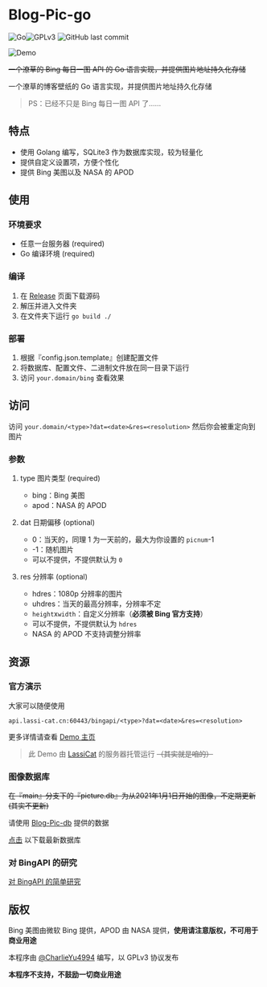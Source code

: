 # Blog-Pic-go
![Go](https://img.shields.io/github/go-mod/go-version/CharlieYu4994/Blog-Pic-go)![GPLv3](https://img.shields.io/github/license/CharlieYu4994/Blog-Pic-go) ![GitHub last commit](https://img.shields.io/github/last-commit/CharlieYu4994/Blog-Pic-go)

![Demo](https://api.lassi-cat.cn:60443/randpic/)

~~一个潦草的 Bing 每日一图 API 的 Go 语言实现，并提供图片地址持久化存储~~

一个潦草的博客壁纸的 Go 语言实现，并提供图片地址持久化存储

> PS：已经不只是 Bing 每日一图 API 了……


## 特点
+ 使用 Golang 编写，SQLite3 作为数据库实现，较为轻量化
+ 提供自定义设置项，方便个性化
+ 提供 Bing 美图以及 NASA 的 APOD


## 使用

### 环境要求
+ 任意一台服务器 (required)
+ Go 编译环境 (required)

### 编译
1. 在 [Release](https://github.com/CharlieYu4994/Blog-Pic-go/releases) 页面下载源码
2. 解压并进入文件夹
3. 在文件夹下运行 `go build ./`

### 部署
1. 根据『config.json.template』创建配置文件
2. 将数据库、配置文件、二进制文件放在同一目录下运行
3. 访问 `your.domain/bing` 查看效果


## 访问
访问 `your.domain/<type>?dat=<date>&res=<resolution>` 然后你会被重定向到图片

### 参数
1. type 图片类型 (required)
   + bing：Bing 美图
   + apod：NASA 的 APOD

1. dat 日期偏移 (optional)
   + 0：当天的，同理 1 为一天前的，最大为你设置的 `picnum`-1
   + -1：随机图片
   + 可以不提供，不提供默认为 `0`

2. res 分辨率 (optional)
   + hdres：1080p 分辨率的图片
   + uhdres：当天的最高分辨率，分辨率不定
   + `height`x`width`：自定义分辨率（**必须被 Bing 官方支持**）
   + 可以不提供，不提供默认为 `hdres`
   + NASA 的 APOD 不支持调整分辨率


## 资源

### 官方演示
大家可以随便使用
```
api.lassi-cat.cn:60443/bingapi/<type>?dat=<date>&res=<resolution>
```
更多详情请查看 [Demo 主页](https://bing.charlie.moe)
> 此 Demo 由 [LassiCat](https://github.com/LassiCat) 的服务器托管运行 ~~（其实就是咱的）~~

### 图像数据库
~~在『main』分支下的『picture.db』为从2021年1月1日开始的图像，不定期更新 (其实不更新)~~

请使用 [Blog-Pic-db](https://github.com/CharlieYu4994/Blog-Pic-db) 提供的数据

[点击](https://github.com/CharlieYu4994/Blog-Pic-db/releases/latest/download/picture.db) 以下载最新数据库

### 对 BingAPI 的研究
[对 BingAPI 的简单研究](https://blog.charlie.moe/post/BingAPI-00/)


## 版权
Bing 美图由微软 Bing 提供，APOD 由 NASA 提供，**使用请注意版权，不可用于商业用途**

本程序由 [@CharlieYu4994](https://blog.charlie.moe/) 编写，以 GPLv3 协议发布

**本程序不支持，不鼓励一切商业用途**



